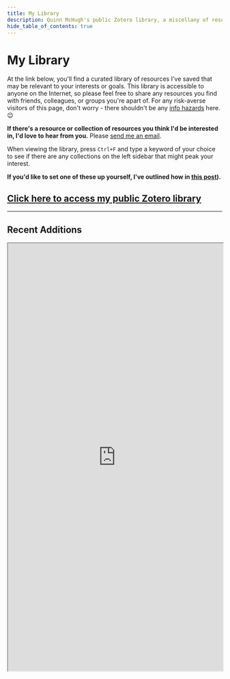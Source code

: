 ```yaml
---
title: My Library
description: Quinn McHugh's public Zotero library, a miscellany of resources I've come across that may be relevant to your interests or goals. Made accessible to anyone on the Internet.
hide_table_of_contents: true
---
```


# My Library

At the link below, you'll find a curated library of resources I've saved that may be relevant to your interests or goals. This library is accessible to anyone on the Internet, so please feel free to share any resources you find with friends, colleagues, or groups you're apart of. For any risk-averse visitors of this page, don't worry - there shouldn't be any [info hazards](https://en.wikipedia.org/wiki/Information_hazard) here. 😉

**If there's a resource or collection of resources you think I'd be interested in, I'd love to hear from you.** Please [send me an email](./contact).

When viewing the library, press `Ctrl+F` and type a keyword of your choice to see if there are any collections on the left sidebar that might peak your interest.

**If you'd like to set one of these up yourself, I've outlined how in [this post](./blog/create-your-public-digital-library)).**

## [Click here to access my public Zotero library](https://www.zotero.org/groups/4878976/quinn_mchugh_public/library)

---

## Recent Additions

<iframe src="https://bibbase.org/show?bib=https%3A%2F%2Fapi.zotero.org%2Fgroups%2F4878976%2Fitems%3Fkey%3DcXefukju7DOFmCniuquhJKrK%26format%3Dbibtex%26limit%3D100" height="1000px" width="100%"></iframe>

